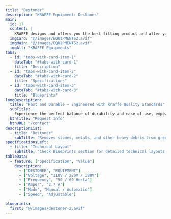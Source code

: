 ```yaml
---
title: "Destoner"
description: "KRAFFE Equipment: Destoner" 
main:
  id: 17
  content: |
    KRAFFE designs and offers you the best fitting product and after you start to use the products, KRAFFE offers you a 7/24 online customer support.
  imgCard: "@/images/EQUIPMENTS2.avif"
  imgMain: "@/images/EQUIPMENTS2.avif"
  imgAlt: "KRAFFE Equipments"
tabs:
  - id: "tabs-with-card-item-1"
    dataTab: "#tabs-with-card-1"
    title: "Description"
  - id: "tabs-with-card-item-2"
    dataTab: "#tabs-with-card-2"
    title: "Specifications"
  - id: "tabs-with-card-item-3"
    dataTab: "#tabs-with-card-3"
    title: "Blueprints"
longDescription:
  title: "Fast and Durable – Engineered with Kraffe Quality Standards"
  subTitle: |
    Experience the perfect balance of durability and ease-of-use, empowering you to create extraordinary coffee experiences with confidence and precision. Check out the Destoner from KRAFFE ROASTERS equipment.
  btnTitle: "Request Info"
  btnURL: "/contact"
descriptionList:
  - title: "Destoner"
    subTitle: "Removes stones, metals, and other heavy debris from green coffee beans before roasting. It ensures only clean beans enter the roaster, preventing damage and maintaining quality."
specificationsLeft:
  - title: "Technical Layout"
    subTitle: "Check Blueprints section for detailed technical layouts."
tableData:
  - feature: ["Specification", "Value"]
    description:
      - ["DESTONER", "EQUIPMENT"]
      - ["Voltage", "110V / 220V / 380V"]
      - ["Frequency", "50 / 60 Hertz"]
      - ["Amper", "2.7 A"]
      - ["Mode", "Manual / Automatic"]
      - ["Speed", "Adjustable"]
    
blueprints:
  first: "@/images/destoner-2.avif"
---
```

